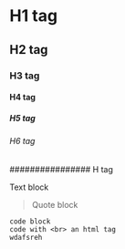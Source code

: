 # H1 tag
## H2 tag
### H3 tag
#### H4 tag
##### H5 tag
###### H6 tag
################ H<ALot> tag 

Text block

> Quote block
<!-- Comment block (should not be visible) -->

``` 
code block
code with <br> an html tag
wdafsreh
```
